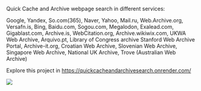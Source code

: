 Quick Cache and Archive webpage search in different services:


Google, Yandex, So.com(365), Naver, Yahoo, Mail.ru, Web.Archive.org, Versafn.is, Bing, Baidu.com, Sogou.com, Megalodon, Exalead.com, Gigablast.com, Archive.is, WebCitation.org, Archive.wikiwix.com, UKWA Web Archive, Arquivo.pt, Library of Congress archive Stanford Web Archive Portal, Archive-it.org, Croatian Web Archive, Slovenian Web Archive, Singapore Web Archive, National UK Archive, Trove (Australian Web Archive)



Explore this project in https://quickcacheandarchivesearch.onrender.com/


<a target="_blank" href="https://twitter.com/cyb_detective" title="My Twitter"><img src="https://img.shields.io/badge/-@cyb_detective-1ca0f1?style=flat-square&labelColor=1ca0f1&logo=twitter&logoColor=white&link=https://twitter.com/cyb_detective"></a>
